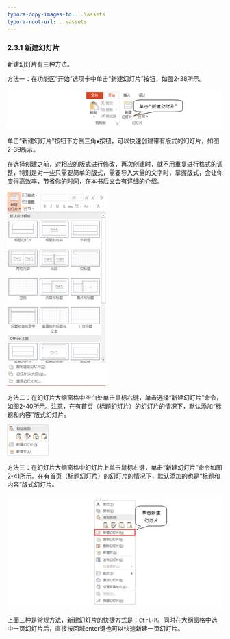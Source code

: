 ```yaml
---
typora-copy-images-to: ..\assets
typora-root-url: ..\assets
---
```


### **2.3.1**  **新建幻灯片**

新建幻灯片有三种方法。

方法一：在功能区“开始”选项卡中单击“新建幻灯片”按钮，如图2-38所示。

![图2-38](/assets/1565862786220.png)

单击“新建幻灯片”按钮下方倒三角`▼`按钮，可以快速创建带有版式的幻灯片，如图2-39所示。

在选择创建之前，对相应的版式进行修改，再次创建时，就不用重复进行格式的调整，特别是对一些只需要简单的版式，需要导入大量的文字时，掌握版式，会让你变得高效率，节省你的时间，在本书后文会有详细的介绍。

![图2-39](/assets/clip_image002-1565862813627.png)

方法二：在幻灯片大纲窗格中空白处单击鼠标右键，单击选择“新建幻灯片”命令，如图2-40所示。注意，在有首页（标题幻灯片）的幻灯片的情况下，默认添加“标题和内容”版式幻灯片。

![图2-40](/assets/clip_image002-1565862833940.png)

方法三：在幻灯片大纲窗格中幻灯片上单击鼠标右键，单击“新建幻灯片”命令如图2-41所示。在有首页（标题幻灯片）的幻灯片的情况下，默认添加的也是“标题和内容”版式幻灯片。

![图2-41](/assets/1565862893535.png)

上面三种是常规方法，新建幻灯片的快捷方式是：`Ctrl+M`。同时在大纲窗格中选中一页幻灯片后，直接按回城enter键也可以快速新建一页幻灯片。

